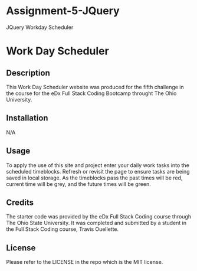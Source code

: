 # Assignment-5-JQuery
JQuery Workday Scheduler

# Work Day Scheduler

## Description

This Work Day Scheduler website was produced for the fifth challenge in the course for the eDx Full Stack Coding Bootcamp throught The Ohio University.  

## Installation

N/A

## Usage

To apply the use of this site and project enter your daily work tasks into the scheduled timeblocks. Refresh or revisit the page to ensure tasks are being saved in local storage. As the timeblocks pass the past times will be red, current time will be grey, and the future times will be green.

## Credits

The starter code was provided by the eDx Full Stack Coding course through The Ohio State University. It was completed and submitted by a student in the Full Stack Coding course, Travis Ouellette.

## License

Please refer to the LICENSE in the repo which is the MIT license.
